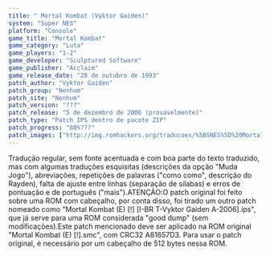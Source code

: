 ```yaml
---
title: " Mortal Kombat (Vyktor Gaiden)"
system: "Super NES"
platform: "Console"
game_title: "Mortal Kombat"
game_category: "Luta"
game_players: "1-2"
game_developer: "Sculptured Software"
game_publisher: "Acclaim"
game_release_date: "28 de outubro de 1993"
patch_author: "Vyktor Gaiden"
patch_group: "Nenhum"
patch_site: "Nenhum"
patch_version: "???"
patch_release: "5 de dezembro de 2006 (provavelmente)"
patch_type: "Patch IPS dentro de pacote ZIP"
patch_progress: "80%???"
patch_images: ["http://img.romhackers.org/traducoes/%5BSNES%5D%20Mortal%20Kombat%20-%20Vyktor%20Gaiden%20-%201.png","http://img.romhackers.org/traducoes/%5BSNES%5D%20Mortal%20Kombat%20-%20Vyktor%20Gaiden%20-%202.png","http://img.romhackers.org/traducoes/%5BSNES%5D%20Mortal%20Kombat%20-%20Vyktor%20Gaiden%20-%203.png"]
---
```

Tradução regular, sem fonte acentuada e com boa parte do texto traduzido, mas com algumas traduções esquisitas (descrições da opção "Muda Jogo"), abreviações, repetições de palavras ("como como", descrição do Rayden), falta de ajuste entre linhas (separação de sílabas) e erros de pontuação e de português ("mais").ATENÇÃO:O patch original foi feito sobre uma ROM com cabeçalho, por conta disso, foi tirado um outro patch nomeado como "Mortal Kombat (E) [!] [I-BR T-Vyktor Gaiden A-2006].ips", que já serve para uma ROM considerada "good dump" (sem modificações).Este patch mencionado deve ser aplicado na ROM original "Mortal Kombat (E) [!].smc", com CRC32 A81657D3. Para usar o patch original, é necessário por um cabeçalho de 512 bytes nessa ROM.